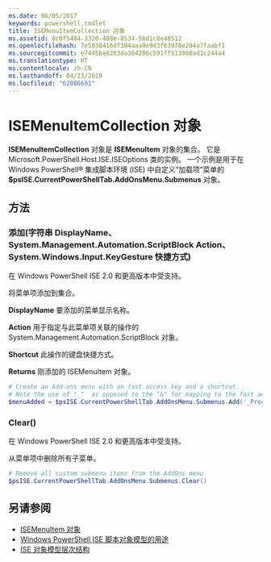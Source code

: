 ```yaml
---
ms.date: 06/05/2017
keywords: powershell,cmdlet
title: ISEMenuItemCollection 对象
ms.assetid: 0c0f5484-3320-408e-8534-5bd1c8e48512
ms.openlocfilehash: 7e5030416df394aaa9e9d3f63978e204a7faabf1
ms.sourcegitcommit: e7445ba8203da304286c591ff513900ad1c244a4
ms.translationtype: HT
ms.contentlocale: zh-CN
ms.lasthandoff: 04/23/2019
ms.locfileid: "62086691"
---
```

# <a name="the-isemenuitemcollection-object"></a>ISEMenuItemCollection 对象

**ISEMenuItemCollection** 对象是 **ISEMenuItem** 对象的集合。 它是 Microsoft.PowerShell.Host.ISE.ISEOptions 类的实例。 一个示例是用于在 Windows PowerShell® 集成脚本环境 (ISE) 中自定义“加载项”菜单的 **$psISE.CurrentPowerShellTab.AddOnsMenu.Submenus** 对象。

## <a name="method"></a>方法

### <a name="addstring-displayname-systemmanagementautomationscriptblock-action-systemwindowsinputkeygesture-shortcut-"></a>添加\(字符串 DisplayName、System.Management.Automation.ScriptBlock Action、System.Windows.Input.KeyGesture 快捷方式\)

在 Windows PowerShell ISE 2.0 和更高版本中受支持。

将菜单项添加到集合。

**DisplayName** 要添加的菜单显示名称。

**Action** 用于指定与此菜单项关联的操作的 System.Management.Automation.ScriptBlock 对象。

**Shortcut** 此操作的键盘快捷方式。

**Returns** 刚添加的 ISEMenuItem 对象。

```powershell
# Create an Add-ons menu with an fast access key and a shortcut.
# Note the use of "_"  as opposed to the "&" for mapping to the fast access key letter for the menu item.
$menuAdded = $psISE.CurrentPowerShellTab.AddOnsMenu.Submenus.Add('_Process', {Get-Process}, 'Alt+P')
```

### <a name="clear"></a>Clear\(\)

在 Windows PowerShell ISE 2.0 和更高版本中受支持。

从菜单项中删除所有子菜单。

```powershell
# Remove all custom submenu items from the AddOns menu
$psISE.CurrentPowerShellTab.AddOnsMenu.Submenus.Clear()
```

## <a name="see-also"></a>另请参阅

- [ISEMenuItem 对象](The-ISEMenuItem-Object.md)
- [Windows PowerShell ISE 脚本对象模型的用途](Purpose-of-the-Windows-PowerShell-ISE-Scripting-Object-Model.md)
- [ISE 对象模型层次结构](The-ISE-Object-Model-Hierarchy.md)